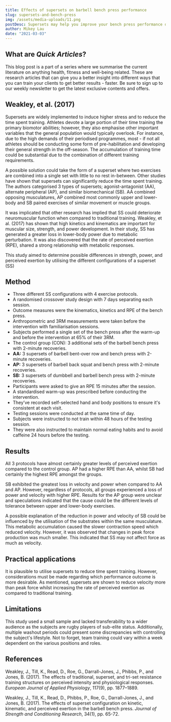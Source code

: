 ```yaml
---
title: Effects of supersets on barbell bench press performance
slug: supersets-and-bench-press
img: /assets/media-uploads/11.png
postDesc: Supersets may help you improve your bench press performance depending on which outcome you desire. It will affect peak force and velocity differently.
author: Mikey Lau
date: "2021-03-03"
---
```


## What are _Quick Articles_?

This blog post is a part of a series where we summarise the current literature on anything health, fitness and well-being related. These are research articles that can give you a better insight into different ways that you can train your clients to get better results - faster. Be sure to sign up to our weekly newsletter to get the latest exclusive contents and offers.

## Weakley, et al. (2017)

Supersets are widely implemented to induce higher stress and to reduce the time spent training. Athletes devote a large portion of their time training the primary biomotor abilities; however, they also emphasise other important variables that the general population would typically overlook. For instance, due to the high demands of their periodised programmes, most - if not all athletes should be conducting some form of pre-habilitation and developing their general strength in the off-season. The accumulation of training time could be substantial due to the combination of different training requirements.

A possible solution could take the form of a superset where two exercises are combined into a single set with little to no rest in-between. Other studies have shown that supersets can significantly reduce the time spent training. The authors categorised 3 types of supersets; agonist-antagonist (AA), alternate peripheral (AP), and similar biomechanical (SB). AA combined opposing musculatures, AP combined most commonly upper and lower-body and SB paired exercises of similar movement or muscle groups.

It was implicated that other research has implied that SS could deteriorate neuromuscular function when compared to traditional training. Weakley, et al. (2017) has shown that high kinetics and kinematics are important for muscular size, strength, and power development. In their study, SS has generated a greater loss in lower-body power due to metabolic perturbation. It was also discovered that the rate of perceived exertion (RPE), shared a strong relationship with metabolic responses.

This study aimed to determine possible differences in strength, power, and perceived exertion by utilising the different configurations of a superset (SS)

## Method

- Three different SS configurations with 4 exercise protocols.
- A randomised crossover study design with 7 days separating each session.
- Outcome measures were the kinematics, kinetics and RPE of the bench press.
- Anthropometric and 3RM measurements were taken before the intervention with familiarisation sessions.
- Subjects performed a single set of the bench press after the warm-up and before the intervention at 65% of their 3RM.
- The control group (CON): 3 additional sets of the barbell bench press with 2-minute recoveries.
- **AA:** 3 supersets of barbell bent-over row and bench press with 2-minute recoveries.
- **AP:** 3 supersets of barbell back squat and bench press with 2-minute recoveries.
- **SB:** 3 supersets of dumbbell and barbell bench press with 2-minute recoveries.
- Participants were asked to give an RPE 15 minutes after the session.
- A standardised warm-up was prescribed before conducting the intervention.
- They’ve recorded self-selected hand and body positions to ensure it's consistent at each visit.
- Testing sessions were conducted at the same time of day.
- Subjects were instructed to not train within 48 hours of the testing session.
- They were also instructed to maintain normal eating habits and to avoid caffeine 24 hours before the testing.

## Results

All 3 protocols have almost certainly greater levels of perceived exertion compared to the control group. AP had a higher RPE than AA, whilst SB had certainly the highest RPE amongst the groups.

SB exhibited the greatest loss in velocity and power when compared to AA and AP. However, regardless of protocols, all groups experienced a loss of power and velocity with higher RPE. Results for the AP group were unclear and speculations indicated that the cause could be the different levels of tolerance between upper and lower-body exercises.

A possible explanation of the reduction in power and velocity of SB could be influenced by the utilisation of the substrates within the same musculature. This metabolic accumulation caused the slower contraction speed which reduced velocity. However, it was observed that changes in peak force production was much smaller. This indicated that SS may not affect force as much as velocity.

## Practical applications

It is plausible to utilise supersets to reduce time spent training. However, considerations must be made regarding which performance outcome is more desirable. As mentioned, supersets are shown to reduce velocity more than peak force whilst increasing the rate of perceived exertion as compared to traditional training.

## Limitations

This study used a small sample and lacked transferability to a wider audience as the subjects are rugby players of sub-elite status. Additionally, multiple washout periods could present some discrepancies with controlling the subject's lifestyle. Not to forget, team training could vary within a week dependent on the various positions and roles.

## References

Weakley, J., Till, K., Read, D., Roe, G., Darrall-Jones, J., Phibbs, P., and Jones, B. (2017). The effects of traditional, superset, and tri-set resistance training structures on perceived intensity and physiological responses. _European Journal of Applied Physiology_, 117(9), pp. 1877–1889.

Weakley, J., Till, K., Read, D., Phibbs, P., Roe, G., Darrall-Jones, J., and Jones, B. (2017). The effects of superset configuration on kinetic, kinematic, and perceived exertion in the barbell bench press. _Journal of Strength and Conditioning Research_, 34(1), pp. 65-72.
